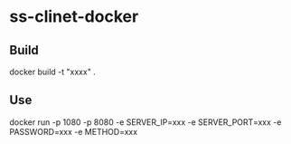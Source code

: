 # ss-clinet-docker

## Build
docker build -t "xxxx" .

## Use
docker run -p 1080 -p 8080 -e SERVER_IP=xxx -e SERVER_PORT=xxx -e PASSWORD=xxx -e METHOD=xxx
